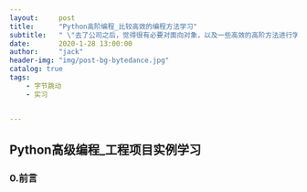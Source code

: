 ```yaml
---
layout:     post
title:      "Python高阶编程_比较高效的编程方法学习"
subtitle:   " \"去了公司之后，觉得很有必要对面向对象，以及一些高效的高阶方法进行学习\""
date:       2020-1-28 13:00:00
author:     "jack"
header-img: "img/post-bg-bytedance.jpg"
catalog: true
tags:
    - 字节跳动
    - 实习


---
```


## Python高级编程_工程项目实例学习

### 0.前言

